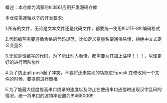 概述：本仓库为鸿蒙的hi3861应用开发源码仓库

本仓库需遵循以下的开发要求:

1.所有的文件，无论是文本文件还是代码文件，都要统一使用!!!UTF-8!!!编码格式

2.代码编写需要遵循合格的代码规范，比如定义变量名要通俗易懂，拒绝中文式定义变量名

3.无论是谁编写的代码，为了能让别人看懂，都需要为其加上注释！！！，以便更好的进行团队协作

4.为了防止git push起了冲突，不要将还未实现的功能进行push,在修改同一个文件的时候，要提前进行商榷

5.为了能最大程度提高串口烧录的速度以及防止在使用串口通信时出现汉字乱码的情况，统一将串口的波特率设置为!!!468000!!!